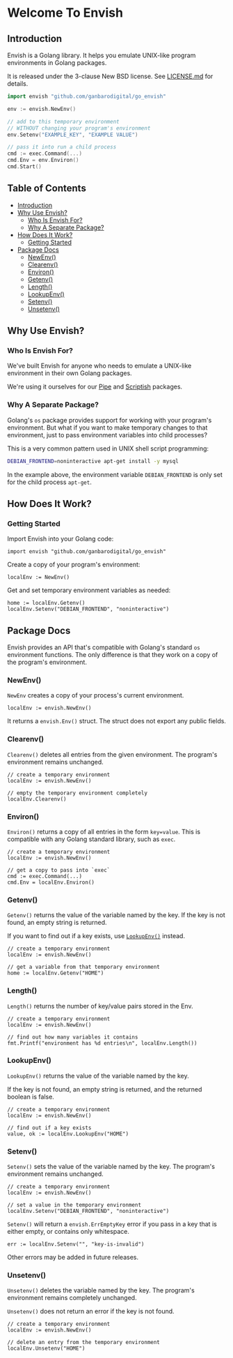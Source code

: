 # Welcome To Envish

## Introduction

Envish is a Golang library. It helps you emulate UNIX-like program environments in Golang packages.

It is released under the 3-clause New BSD license. See [LICENSE.md](LICENSE.md) for details.

```go
import envish "github.com/ganbarodigital/go_envish"

env := envish.NewEnv()

// add to this temporary environment
// WITHOUT changing your program's environment
env.Setenv("EXAMPLE_KEY", "EXAMPLE VALUE")

// pass it into run a child process
cmd := exec.Command(...)
cmd.Env = env.Environ()
cmd.Start()
```

## Table of Contents <!-- omit in toc -->

- [Introduction](#introduction)
- [Why Use Envish?](#why-use-envish)
  - [Who Is Envish For?](#who-is-envish-for)
  - [Why A Separate Package?](#why-a-separate-package)
- [How Does It Work?](#how-does-it-work)
  - [Getting Started](#getting-started)
- [Package Docs](#package-docs)
  - [NewEnv()](#newenv)
  - [Clearenv()](#clearenv)
  - [Environ()](#environ)
  - [Getenv()](#getenv)
  - [Length()](#length)
  - [LookupEnv()](#lookupenv)
  - [Setenv()](#setenv)
  - [Unsetenv()](#unsetenv)

## Why Use Envish?

### Who Is Envish For?

We've built Envish for anyone who needs to emulate a UNIX-like environment in their own Golang packages.

We're using it ourselves for our [Pipe](https://github.com/ganbarodigital/go_pipe) and [Scriptish](https://github.com/ganbarodigital/go_scriptish) packages.

### Why A Separate Package?

Golang's `os` package provides support for working with your program's environment. But what if you want to make temporary changes to that environment, just to pass environment variables into child processes?

This is a very common pattern used in UNIX shell script programming:

```bash
DEBIAN_FRONTEND=noninteractive apt-get install -y mysql
```

In the example above, the environment variable `DEBIAN_FRONTEND` is only set for the child process `apt-get`.

## How Does It Work?

### Getting Started

Import Envish into your Golang code:

```golang
import envish "github.com/ganbarodigital/go_envish"
```

Create a copy of your program's environment:

```golang
localEnv := NewEnv()
```

Get and set temporary environment variables as needed:

```golang
home := localEnv.Getenv()
localEnv.Setenv("DEBIAN_FRONTEND", "noninteractive")
```

## Package Docs

Envish provides an API that's compatible with Golang's standard `os` environment functions. The only difference is that they work on a copy of the program's environment.

### NewEnv()

`NewEnv` creates a copy of your process's current environment.

```golang
localEnv := envish.NewEnv()
```

It returns a `envish.Env()` struct.  The struct does not export any public fields.

### Clearenv()

`Clearenv()` deletes all entries from the given environment. The program's environment remains unchanged.

```golang
// create a temporary environment
localEnv := envish.NewEnv()

// empty the temporary environment completely
localEnv.Clearenv()
```

### Environ()

`Environ()` returns a copy of all entries in the form `key=value`. This is compatible with any Golang standard library, such as `exec`.

```golang
// create a temporary environment
localEnv := envish.NewEnv()

// get a copy to pass into `exec`
cmd := exec.Command(...)
cmd.Env = localEnv.Environ()
```

### Getenv()

`Getenv()` returns the value of the variable named by the key. If the key is not found, an empty string is returned.

If you want to find out if a key exists, use [`LookupEnv()`](#lookupenv) instead.

```golang
// create a temporary environment
localEnv := envish.NewEnv()

// get a variable from that temporary environment
home := localEnv.Getenv("HOME")
```

### Length()

`Length()` returns the number of key/value pairs stored in the Env.

```golang
// create a temporary environment
localEnv := envish.NewEnv()

// find out how many variables it contains
fmt.Printf("environment has %d entries\n", localEnv.Length())
```

### LookupEnv()

`LookupEnv()` returns the value of the variable named by the key.

If the key is not found, an empty string is returned, and the returned boolean is false.

```golang
// create a temporary environment
localEnv := envish.NewEnv()

// find out if a key exists
value, ok := localEnv.LookupEnv("HOME")
```

### Setenv()

`Setenv()` sets the value of the variable named by the key. The program's environment remains unchanged.

```golang
// create a temporary environment
localEnv := envish.NewEnv()

// set a value in the temporary environment
localEnv.Setenv("DEBIAN_FRONTEND", "noninteractive")
```

`Setenv()` will return a `envish.ErrEmptyKey` error if you pass in a key that is either empty, or contains only whitespace.

```golang
err := localEnv.Setenv("", "key-is-invalid")
```

Other errors may be added in future releases.

### Unsetenv()

`Unsetenv()` deletes the variable named by the key. The program's environment remains completely unchanged.

`Unsetenv()` does not return an error if the key is not found.

```golang
// create a temporary environment
localEnv := envish.NewEnv()

// delete an entry from the temporary environment
localEnv.Unsetenv("HOME")
```